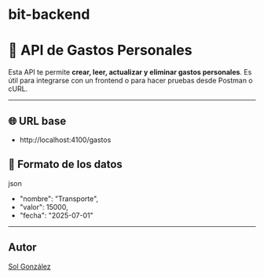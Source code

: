 # bit-backend
# 🧾 API de Gastos Personales

Esta API te permite **crear, leer, actualizar y eliminar gastos personales**. Es útil para integrarse con un frontend o para hacer pruebas desde Postman o cURL.

---

## 🌐 URL base

- http://localhost:4100/gastos



## 📌 Formato de los datos

json

  - "nombre": "Transporte",
  - "valor": 15000,
  - "fecha": "2025-07-01"


---

## Autor

[Sol González](www.linkedin.com/in/sol-gonzalez-fullstackdeveloper)







